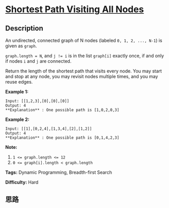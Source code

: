# [Shortest Path Visiting All Nodes][title]

## Description

An undirected, connected graph of N nodes (labeled `0, 1, 2, ..., N-1`) is
given as `graph`.

`graph.length = N`, and `j != i` is in the list `graph[i]` exactly once, if
and only if nodes `i` and `j` are connected.

Return the length of the shortest path that visits every node. You may start
and stop at any node, you may revisit nodes multiple times, and you may reuse
edges.



**Example 1:**
            Input: [[1,2,3],[0],[0],[0]]    Output: 4    **Explanation** : One possible path is [1,0,2,0,3]

**Example 2:**
            Input: [[1],[0,2,4],[1,3,4],[2],[1,2]]    Output: 4    **Explanation** : One possible path is [0,1,4,2,3]    



**Note:**

  1. `1 <= graph.length <= 12`
  2. `0 <= graph[i].length < graph.length`


**Tags:** Dynamic Programming, Breadth-first Search

**Difficulty:** Hard

## 思路

[title]: https://leetcode.com/problems/shortest-path-visiting-all-nodes
